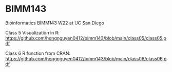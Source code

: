 # BIMM143
Bioinformatics BIMM143 W22 at UC San Diego

Class 5 Visualization in R: https://github.com/hongnguyen0412/bimm143/blob/main/class05/class05.pdf

Class 6 R function from CRAN: https://github.com/hongnguyen0412/bimm143/blob/main/class06/class06.pdf
